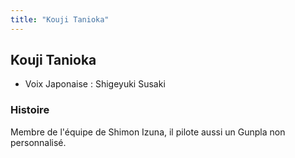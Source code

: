 ```yaml
---
title: "Kouji Tanioka"
---
```


Kouji Tanioka
-------------





* Voix Japonaise : Shigeyuki Susaki


### Histoire


Membre de l'équipe de Shimon Izuna, il pilote aussi un Gunpla non personnalisé.


